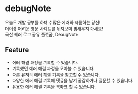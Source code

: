 # debugNote

오늘도 개발 공부를 하며 수많은 에러와 씨름하는 당신! <br/>
더이상 어려운 영문 사이트를 뒤져보며 밤새우지 마세요! <br/>
국산 에러 로그 공유 플랫폼, DebugNote <br/>


## Feature

* 에러 해결 과정을 기록할 수 있습니다.
* 기록했던 에러 해결 과정을 모아볼 수 있습니다.
* 다른 유저의 에러 해결 기록을 참고할 수 있습니다.
* 다양한 에러 해결 기록에 댓글을 남겨 공감하거나 질문할 수 있습니다.
* 유용한 에러 해결 기록을 북마크 할 수 있습니다.
